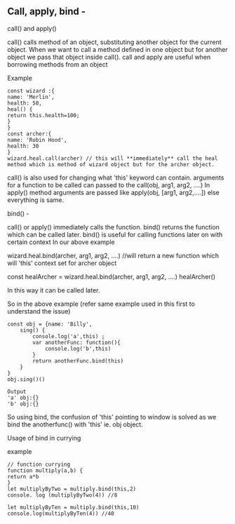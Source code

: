 ## Call, apply, bind -

call() and apply()

call() calls method of an object, substituting another object for the current object. When we want to call a method defined in one object but for another object we pass that object inside call().
call and apply are useful when borrowing methods from an object

Example
```
const wizard :{
name: 'Merlin',
health: 50,
heal() {
return this.health=100;
}
}
const archer:{
name: 'Robin Hood',
health: 30
}
wizard.heal.call(archer) // this will **immediately** call the heal method which is method of wizard object but for the archer object.
```

call() is also used for changing what 'this' keyword can contain.
arguments for a function to be called can passed to the call(obj, arg1, arg2, ....)
In apply() method arguments are passed like apply(obj, [arg1, arg2,....]) else everything is same.

bind() -

call() or apply() immediately calls the function. bind() returns the function which can be called later. bind() is useful for calling functions later on with certain context 
In our above example

wizard.heal.bind(archer, arg1, arg2, ....) //will return a new function which will 'this' context set for archer object

const healArcher = wizard.heal.bind(archer, arg1, arg2, ....)
healArcher()

In this way it can be called later.

So in the above example (refer same example used in this first to understand the issue)

```
const obj = {name: 'Billy',
	sing() {
		console.log('a',this) ;
		var anotherFunc: function(){
			console.log('b',this)
		}
		return anotherFunc.bind(this)
	}
}
obj.sing()()

Output 
'a' obj:{}
'b' obj:{}
```

So using bind, the confusion of 'this' pointing to window is solved as we bind the anotherfunc() with 'this' ie. obj object.

Usage of bind in currying

example
```
// function currying
function multiply(a,b) {
return a*b
}
let multiplyByTwo = multiply.bind(this,2)
console. log (multiplyByTwo(4)) //8

let multiplyByTen = multiply.bind(this,10)
console.log(multiplyByTen(4)) //40

```
